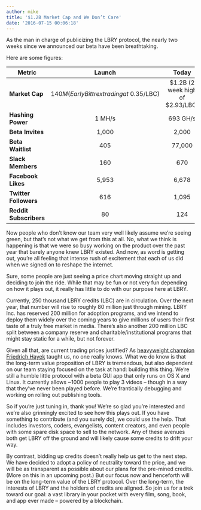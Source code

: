 ```yaml
---
author: mike
title: '$1.2B Market Cap and We Don’t Care'
date: '2016-07-15 00:06:18'
---
```


As the man in charge of publicizing the LBRY protocol, the nearly two weeks since we announced our beta have been breathtaking.

Here are some figures:

**Metric** | **Launch** | **Today** | **% Growth**
--- | :---: | :---: | :---:
**Market Cap** | $140M (Early Bittrex trading at ~$0.35/LBC) | $1.2B (2 week high of $2.93/LBC) | 857% 
**Hashing Power** | 1 MH/s | 693 GH/s | 693,000%
**Beta Invites** | 1,000 | 2,000 | 100%
**Beta Waitlist** | 405 | 77,000 | 1,900%
**Slack Members** | 160 | 670 | 418%
**Facebook Likes** | 5,953 | 6,678 | 12%
**Twitter Followers** | 616 | 1,095 | 77% 
**Reddit Subscribers** | 80 | 124 | 55%

Now people who don’t know our team very well likely assume we’re seeing green, but that’s not what we get from this at all. No, what we think is happening is that we were so busy working on the product over the past year that barely anyone knew LBRY existed. And now, as word is getting out, you’re all feeling that intense rush of excitement that each of us did when we signed on to reshape the internet.

Sure, some people are just seeing a price chart moving straight up and deciding to join the ride. While that may be fun or not very fun depending on how it plays out, it really has little to do with our purpose here at LBRY.

Currently, 250 thousand LBRY credits (LBC) are in circulation. Over the next year, that number will rise to roughly 80 million just through mining. LBRY Inc. has reserved 200 million for adoption programs, and we intend to deploy them widely over the coming years to give millions of users their first taste of a truly free market in media. There’s also another 200 million LBC split between a company reserve and charitable/institutional programs that might stay static for a while, but not forever.

Given all that, are current trading prices justified? As [heavyweight champion Friedrich Hayek](lbry://keynesvhayek) taught us, no one really knows. What we do know is that the long-term value proposition of LBRY is tremendous, but also dependent on our team staying focused on the task at hand: building this thing. We’re still a humble little protocol with a beta GUI app that only runs on OS X and Linux. It currently allows ~1000 people to play 3 videos – though in a way that they’ve never been played before. We’re frantically debugging and working on rolling out publishing tools. 

So if you’re just tuning in, thank you! We’re so glad you’re interested and we’re also grinningly excited to see how this plays out. If you have something to contribute (and you surely do), we could use the help. That includes investors, coders, evangelists, content creators, and even people with some spare disk space to sell to the network. Any of these avenues both get LBRY off the ground and will likely cause some credits to drift your way.

By contrast, bidding up credits doesn’t really help us get to the next step. We have decided to adopt a policy of neutrality toward the price, and we will be as transparent as possible about our plans for the pre-mined credits. (More on this in an upcoming post.) But our focus now and henceforth will be on the long-term value of the LBRY protocol. Over the long-term, the interests of LBRY and the holders of credits are aligned. So join us for a trek toward our goal: a vast library in your pocket with every film, song, book, and app ever made – powered by a blockchain.

